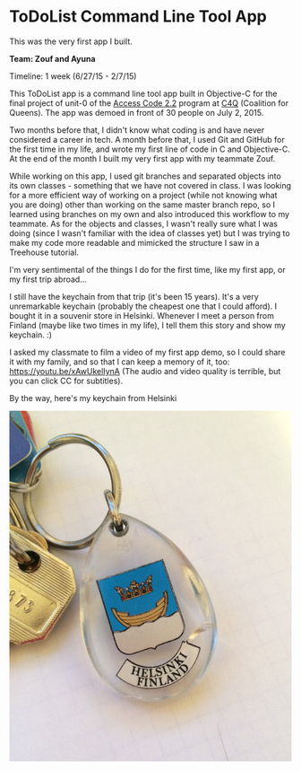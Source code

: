 # ToDoList  Command Line  Tool App
This was the very first app I built. 

**Team: Zouf and Ayuna** 

Timeline: 1 week (6/27/15 - 2/7/15)

This ToDoList app is a command line tool app built in Objective-C for the final project of unit-0 of the [Access Code 2.2](http://www.c4q.nyc/accesscode) program at [C4Q](http://www.c4q.nyc/) (Coalition for Queens). The app was demoed in front of 30 people on July 2, 2015. 

Two months before that, I didn't know what coding is and have never considered a career in tech. A month before that, I used Git and GitHub for the first time in my life, and wrote my first line of code in C and Objective-C. At the end of the month I built my very first app with my teammate Zouf. 

While working on this app, I used git branches and separated objects into its own classes - something that we have not covered in class. I was looking for a more efficient way of working on a project (while not knowing what you are doing) other than working on the same master branch repo, so I learned using branches on my own and also introduced this workflow to my teammate. As for the objects and classes, I wasn't really sure what I was doing (since I wasn't familiar with the idea of classes yet) but I was trying to make my code more readable and mimicked the structure I saw in a Treehouse tutorial. 

I'm very sentimental of the things I do for the first time, like my first app, or my first trip abroad... 

I still have the keychain from that trip (it's been 15 years). It's a very unremarkable keychain (probably the cheapest one that I could afford). I bought it in a souvenir store in Helsinki. Whenever I meet a person from Finland (maybe like two times in my life), I tell them this story and show my keychain. :) 

I asked my classmate to film a video of my first app demo, so I could share it with my family, and so that I can keep a memory of it, too: https://youtu.be/xAwUkelIynA (The audio and video quality is terrible, but you can click CC for subtitles). 

By the way, here's my keychain from Helsinki

![keychain](https://github.com/ayunav/ToDoList-CommandLineApp/blob/master/keychain.jpg)
